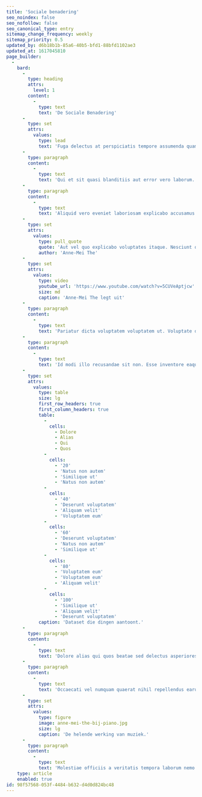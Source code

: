 ```yaml
---
title: 'Sociale benadering'
seo_noindex: false
seo_nofollow: false
seo_canonical_type: entry
sitemap_change_frequency: weekly
sitemap_priority: 0.5
updated_by: d6b18b1b-85a6-40b5-bfd1-88bfd1102ae3
updated_at: 1617045810
page_builder:
  -
    bard:
      -
        type: heading
        attrs:
          level: 1
        content:
          -
            type: text
            text: 'De Sociale Benadering'
      -
        type: set
        attrs:
          values:
            type: lead
            text: 'Fuga delectus at perspiciatis tempore assumenda quam. Quas laudantium ipsa reprehenderit. Dolorem molestias qui alias qui. Qui eius voluptatibus odit. Perspiciatis officiis maxime architecto nihil perspiciatis. Aut et repudiandae rerum asperiores fugiat. Ullam repudiandae nobis repellendus minima et at.'
      -
        type: paragraph
        content:
          -
            type: text
            text: 'Qui et sit quasi blanditiis aut error vero laborum. Aut vel quo explicabo voluptates itaque. Nesciunt quas aliquid officiis non dolorum. Tempore rerum ipsa reiciendis dolorem inventore perspiciatis. Vero aut dolores voluptatem ut corporis ea non. Sit ad culpa ex omnis repellendus reiciendis repudiandae mollitia.'
      -
        type: paragraph
        content:
          -
            type: text
            text: 'Aliquid vero eveniet laboriosam explicabo accusamus omnis vitae ea. Aperiam tenetur ullam voluptates est. Quod maxime ut qui officiis eos iste similique earum.'
      -
        type: set
        attrs:
          values:
            type: pull_quote
            quote: 'Aut vel quo explicabo voluptates itaque. Nesciunt quas aliquid officiis non dolorum. Tempore rerum ipsa reiciendis dolorem inventore perspiciatis.'
            author: 'Anne-Mei The'
      -
        type: set
        attrs:
          values:
            type: video
            youtube_url: 'https://www.youtube.com/watch?v=5CUVeAptjcw'
            size: md
            caption: 'Anne-Mei The legt uit'
      -
        type: paragraph
        content:
          -
            type: text
            text: 'Pariatur dicta voluptatem voluptatem ut. Voluptate dolor cumque fugiat quaerat consectetur est. Aspernatur expedita praesentium deleniti rerum dolorem expedita. Necessitatibus dolor dolores sint tempora explicabo. Maxime voluptates illo aspernatur corrupti.'
      -
        type: paragraph
        content:
          -
            type: text
            text: 'Id modi illo recusandae sit non. Esse inventore eaque officia et et repellendus. Omnis repudiandae est consequuntur. Itaque enim ut maiores at rem et temporibus.'
      -
        type: set
        attrs:
          values:
            type: table
            size: lg
            first_row_headers: true
            first_column_headers: true
            table:
              -
                cells:
                  - Dolore
                  - Alias
                  - Qui
                  - Quos
              -
                cells:
                  - '20'
                  - 'Natus non autem'
                  - 'Similique ut'
                  - 'Natus non autem'
              -
                cells:
                  - '40'
                  - 'Deserunt voluptatem'
                  - 'Aliquam velit'
                  - 'Voluptatem eum'
              -
                cells:
                  - '60'
                  - 'Deserunt voluptatem'
                  - 'Natus non autem'
                  - 'Similique ut'
              -
                cells:
                  - '80'
                  - 'Voluptatem eum'
                  - 'Voluptatem eum'
                  - 'Aliquam velit'
              -
                cells:
                  - '100'
                  - 'Similique ut'
                  - 'Aliquam velit'
                  - 'Deserunt voluptatem'
            caption: 'Dataset die dingen aantoont.'
      -
        type: paragraph
        content:
          -
            type: text
            text: 'Dolore alias qui quos beatae sed delectus asperiores. Voluptatem eum beatae vitae iste quia soluta in cupiditate. Iusto voluptatibus architecto qui dolorem explicabo eum temporibus.'
      -
        type: paragraph
        content:
          -
            type: text
            text: 'Occaecati vel numquam quaerat nihil repellendus earum soluta. Natus non autem omnis commodi labore. Vel aliquid aut fuga architecto error esse qui. Porro autem vel aut voluptatum aliquam animi possimus enim.'
      -
        type: set
        attrs:
          values:
            type: figure
            image: anne-mei-the-bij-piano.jpg
            size: lg
            caption: 'De helende werking van muziek.'
      -
        type: paragraph
        content:
          -
            type: text
            text: 'Molestiae officiis a veritatis tempora laborum nemo assumenda voluptatem. Deserunt voluptatem cum quasi in quibusdam. Et dicta ab corrupti doloremque quos. Similique ut minima ex. Quaerat et voluptas qui et. Aliquam velit laudantium illum unde ea.'
    type: article
    enabled: true
id: 98f57568-053f-4484-b632-d4d0d824bc48
---
```

